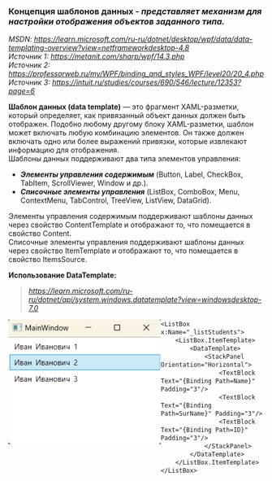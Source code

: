 ### Концепция шаблонов данных - *представляет механизм для настройки отображения объектов заданного типа.* 

*MSDN: https://learn.microsoft.com/ru-ru/dotnet/desktop/wpf/data/data-templating-overview?view=netframeworkdesktop-4.8* <br>
*Источник 1: https://metanit.com/sharp/wpf/14.3.php* <br>
*Источник 2: https://professorweb.ru/my/WPF/binding_and_styles_WPF/level20/20_4.php* <br>
*Источник 3: https://intuit.ru/studies/courses/690/546/lecture/12353?page=6* <br>

**Шаблон данных (data template)** — это фрагмент XAML-разметки, который определяет, как привязанный объект данных должен быть отображен. 
Подобно любому другому блоку XAML-разметки, шаблон может включать любую комбинацию элементов. Он также должен включать одно или более выражений привязки, которые извлекают информацию для отображения. <br>
Шаблоны данных поддерживают два типа элементов управления:
* ___Элементы управления содержимым___ (Button, Label, CheckBox, TabItem, ScrollViewer, Window и др.).
* ___Списочные элементы управления___ (ListBox, ComboBox, Menu, ContextMenu, TabControl, TreeView, ListView, DataGrid). <br>

Элементы управления содержимым поддерживают шаблоны данных через свойство ContentTemplate и отображают то, что помещается в свойство Content. <br>
Списочные элементы управления поддерживают шаблоны данных через свойство ItemTemplate и отображают то, что помещается в свойство ItemsSource. <br>

__Использование DataTemplate:__ <br>
> *https://learn.microsoft.com/ru-ru/dotnet/api/system.windows.datatemplate?view=windowsdesktop-7.0* <br>

<img src="img/Data1.png" align="left" alt="Пример работы данного кода" width="300" height="245">

~~~XAML
<ListBox x:Name="_listStudents">
    <ListBox.ItemTemplate>
        <DataTemplate>
            <StackPanel Orientation="Horizontal">
                <TextBlock Text="{Binding Path=Name}" Padding="3"/>
                <TextBlock Text="{Binding Path=SurName}" Padding="3"/>
                <TextBlock Text="{Binding Path=ID}" Padding="3"/>
            </StackPanel>
        </DataTemplate>
    </ListBox.ItemTemplate>
</ListBox>
~~~
